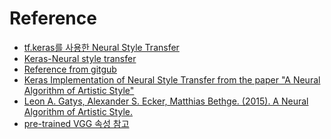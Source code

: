 Reference
===
- [tf.keras를 사용한 Neural Style Transfer](https://www.tensorflow.org/tutorials/generative/style_transfer?hl=ko)  
- [Keras-Neural style transfer](https://keras.io/examples/generative/neural_style_transfer)  
- [Reference from gitgub](https://github.com/keras-team/keras-io/blob/master/examples/generative)  
- [Keras Implementation of Neural Style Transfer from the paper "A Neural Algorithm of Artistic Style"](https://github.com/titu1994/Neural-Style-Transfer)  
- [Leon A. Gatys, Alexander S. Ecker, Matthias Bethge. (2015). A Neural Algorithm of Artistic Style.](https://arxiv.org/pdf/1508.06576.pdf)  
- [pre-trained VGG 속성 참고](https://eremo2002.tistory.com/57)
